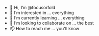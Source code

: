 - 👋 Hi, I’m @focusorfold
- 👀 I’m interested in ... everything
- 🌱 I’m currently learning ... everything
- 💞️ I’m looking to collaborate on ... the best
- 📫 How to reach me ... you'll know

<!---
focusorfold/focusorfold is a ✨ special ✨ repository because its `README.md` (this file) appears on your GitHub profile.
You can click the Preview link to take a look at your changes.
--->
